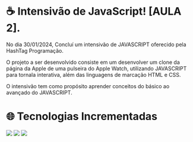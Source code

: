 # :coffee:  Intensivão de JavaScript! [AULA 2].
No dia 30/01/2024, Concluí um intensivão de JAVASCRIPT oferecido pela HashTag Programação. 
<br>

O projeto a ser desenvolvido consiste em um desenvolver um clone da página da Apple de uma pulseira do Apple Watch, utilizando JAVASCRIPT para tornala interativa, além das linguagens de marcação HTML e CSS. 

O intensivão tem como propósito aprender conceitos do básico ao avançado do JAVASCRIPT.
<br>

# 🌐 **Tecnologias Incrementadas**
<div>
 <img src="https://img.shields.io/badge/HTML-239120?style=for-the-badge&logo=html5&logoColor=white">
 <img src="https://img.shields.io/badge/CSS-239120?&style=for-the-badge&logo=css3&logoColor=white">
 <img src="https://img.shields.io/badge/JavaScript-F7DF1E?style=for-the-badge&logo=javascript&logoColor=black">
</div>
